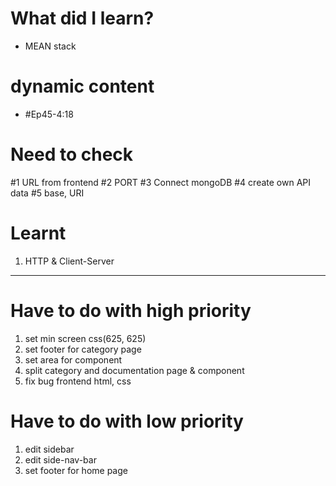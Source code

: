 # What did I learn?
- MEAN stack
# dynamic content
- #Ep45-4:18
# Need to check
#1 URL from frontend
#2 PORT
#3 Connect mongoDB
#4 create own API data
#5 base, URI
# Learnt
1. HTTP & Client-Server
---
# Have to do with high priority
1. set min screen css(625, 625)
2. set footer for category page
3. set area for component
4. split category and documentation page & component
5. fix bug frontend html, css
# Have to do with low priority
1. edit sidebar
2. edit side-nav-bar
3. set footer for home page

